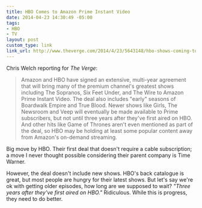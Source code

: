 ```yaml
---
title: HBO Comes to Amazon Prime Instant Video
date: 2014-04-23 14:30:49 -05:00
tags:
- HBO
- TV
layout: post
custom_type: link
link_url: http://www.theverge.com/2014/4/23/5643148/hbo-shows-coming-to-amazon-prime-instant-video
---
```


Chris Welch reporting for *The Verge*:

>Amazon and HBO have signed an extensive, multi-year agreement that will bring many of the premium channel's greatest shows including The Sopranos, Six Feet Under, and The Wire to Amazon Prime Instant Video. The deal also includes "early" seasons of Boardwalk Empire and True Blood. Newer shows like Girls, The Newsroom and Veep will eventually be made available to Prime subscribers, but not until three years after they've first aired on HBO. And other hits like Game of Thrones aren't even mentioned as part of the deal, so HBO may be holding at least some popular content away from Amazon's on-demand streaming.

Big move by HBO. Their first deal that doesn't require a cable subscription; a move I never thought possible considering their parent company is Time Warner.

However, the deal doesn't include new shows. HBO's back catalogue is great, but most people are hungry for their latest shows. But let's say we're ok with getting older episodes, how long are we supposed to wait? *"Three years after they've first aired on HBO."* Ridiculous. While this is progress, they need to do better.
